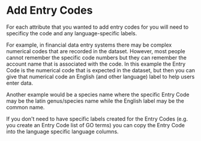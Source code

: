 # Add Entry Codes

For each attribute that you wanted to add entry codes for you will need to specificy the code and any language-specific labels.

For example, in financial data entry systems there may be complex numerical codes that are recorded in the dataset. However, most people cannot remember the specific code numbers but they can remember the account name that is associated with the code. In this example the Entry Code is the numerical code that is expected in the dataset, but then you can give that numerical code an English (and other language) label to help users enter data.

Another example would be a species name where the specific Entry Code may be the latin genus/species name while the English label may be the common name.

If you don't need to have specific labels created for the Entry Codes (e.g. you create an Entry Code list of GO terms) you can copy the Entry Code into the language specific language columns.
